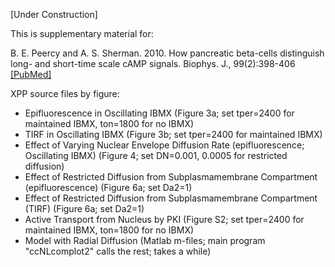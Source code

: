 [Under Construction]

This is supplementary material for:

B. E. Peercy and A. S. Sherman. 2010. How pancreatic beta-cells distinguish long- and short-time scale cAMP signals. Biophys. J., 99(2):398-406 [[PubMed]](https://pubmed.ncbi.nlm.nih.gov/20643057/)

XPP source files by figure:

*	Epifluorescence in Oscillating IBMX (Figure 3a; set tper=2400 for maintained IBMX, ton=1800 for no IBMX)
*	TIRF in Oscillating IBMX (Figure 3b; set tper=2400 for maintained IBMX)
*	Effect of Varying Nuclear Envelope Diffusion Rate (epifluorescence; Oscillating IBMX) (Figure 4; set DN=0.001, 0.0005 for restricted diffusion)
*	Effect of Restricted Diffusion from Subplasmamembrane Compartment (epifluorescence) (Figure 6a; set Da2=1)
*	Effect of Restricted Diffusion from Subplasmamembrane Compartment (TIRF) (Figure 6a; set Da2=1)
*	Active Transport from Nucleus by PKI (Figure S2; set tper=2400 for maintained IBMX, ton=1800 for no IBMX)
*	Model with Radial Diffusion (Matlab m-files; main program "ccNLcomplot2" calls the rest; takes a while)
